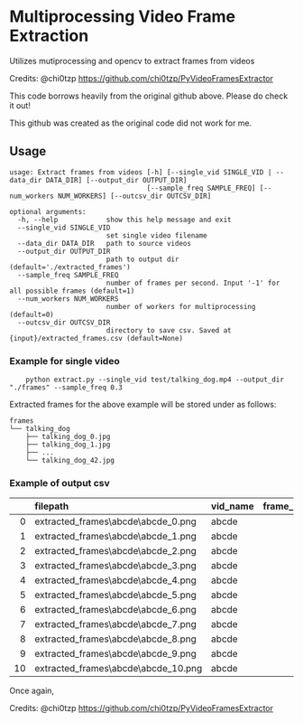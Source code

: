 # Multiprocessing Video Frame Extraction
 Utilizes mutiprocessing and opencv to extract frames from videos


Credits: @chi0tzp https://github.com/chi0tzp/PyVideoFramesExtractor

This code borrows heavily from the original github above. Please do check it out!

This github was created as the original code did not work for me.

## Usage

```commandline
usage: Extract frames from videos [-h] [--single_vid SINGLE_VID | --data_dir DATA_DIR] [--output_dir OUTPUT_DIR]
                                  [--sample_freq SAMPLE_FREQ] [--num_workers NUM_WORKERS] [--outcsv_dir OUTCSV_DIR]

optional arguments:
  -h, --help            show this help message and exit
  --single_vid SINGLE_VID
                        set single video filename
  --data_dir DATA_DIR   path to source videos
  --output_dir OUTPUT_DIR
                        path to output dir (default='./extracted_frames')
  --sample_freq SAMPLE_FREQ
                        number of frames per second. Input '-1' for all possible frames (default=1)
  --num_workers NUM_WORKERS
                        number of workers for multiprocessing (default=0)
  --outcsv_dir OUTCSV_DIR
                        directory to save csv. Saved at {input}/extracted_frames.csv (default=None)
```

### Example for single video
```commandline
    python extract.py --single_vid test/talking_dog.mp4 --output_dir "./frames" --sample_freq 0.3
```

Extracted frames for the above example will be stored under as follows:

~~~
frames
└── talking_dog
    ├── talking_dog_0.jpg
    ├── talking_dog_1.jpg
    ├── ...
    └── talking_dog_42.jpg
~~~

### Example of output csv

|    | filepath                            | vid_name   |   frame_num |
|---:|:------------------------------------|:-----------|------------:|
|  0 | extracted_frames\abcde\abcde_0.png  | abcde      |           0 |
|  1 | extracted_frames\abcde\abcde_1.png  | abcde      |           1 |
|  2 | extracted_frames\abcde\abcde_2.png  | abcde      |           2 |
|  3 | extracted_frames\abcde\abcde_3.png  | abcde      |           3 |
|  4 | extracted_frames\abcde\abcde_4.png  | abcde      |           4 |
|  5 | extracted_frames\abcde\abcde_5.png  | abcde      |           5 |
|  6 | extracted_frames\abcde\abcde_6.png  | abcde      |           6 |
|  7 | extracted_frames\abcde\abcde_7.png  | abcde      |           7 |
|  8 | extracted_frames\abcde\abcde_8.png  | abcde      |           8 |
|  9 | extracted_frames\abcde\abcde_9.png  | abcde      |           9 |
| 10 | extracted_frames\abcde\abcde_10.png | abcde      |          10 |


Once again, 

Credits: @chi0tzp https://github.com/chi0tzp/PyVideoFramesExtractor